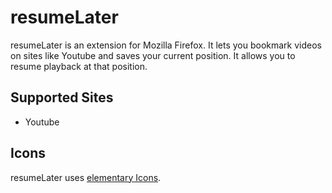 # resumeLater

resumeLater is an extension for Mozilla Firefox. It lets you bookmark videos on sites like Youtube and saves your current position. It allows you to resume playback at that position.

## Supported Sites
 * Youtube

## Icons
resumeLater uses [elementary Icons](https://launchpad.net/elementaryicons).